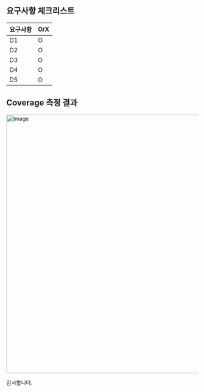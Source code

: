 ## 요구사항 체크리스트 ## 

|요구사항| O/X |
|------|---|
|D1|O|
|D2|O|
|D3|O|
|D4|O|
|D5|O|

## Coverage 측정 결과 ##
<img width="1697" height="681" alt="Image" src="https://github.com/user-attachments/assets/53a5a527-5fd0-4c03-97c7-3be0aae1bfb4" />

감사합니다.
